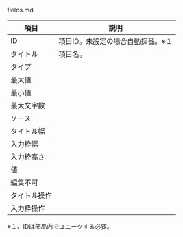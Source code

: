 fields.md

|項目|説明|
|-|-|
|ID|項目ID。未設定の場合自動採番。※１|
|タイトル|項目名。|
|タイプ||
|最大値||
|最小値||
|最大文字数||
|ソース||
|タイトル幅||
|入力枠幅||
|入力枠高さ||
|値||
|編集不可||
|タイトル操作||
|入力枠操作||

※１、IDは部品内でユニークする必要。